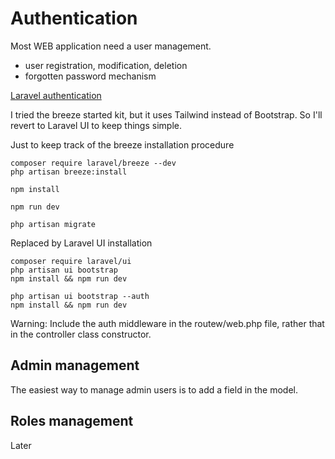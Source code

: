 # Authentication

Most WEB application need a user management.

* user registration, modification, deletion
* forgotten password mechanism

[Laravel authentication](https://laravel.com/docs/8.x/authentication)

I tried the breeze started kit, but it uses Tailwind instead of Bootstrap.
So I'll revert to Laravel UI to keep things simple.

Just to keep track of the breeze installation procedure

    composer require laravel/breeze --dev
    php artisan breeze:install

    npm install

    npm run dev

    php artisan migrate    
    
Replaced by Laravel UI installation
    
    composer require laravel/ui
    php artisan ui bootstrap
    npm install && npm run dev
    
    php artisan ui bootstrap --auth
    npm install && npm run dev

Warning: Include the auth middleware in the routew/web.php file, rather that in the controller class constructor.

 
## Admin management

The easiest way to manage admin users is to add a field in the model.

## Roles management

Later
    